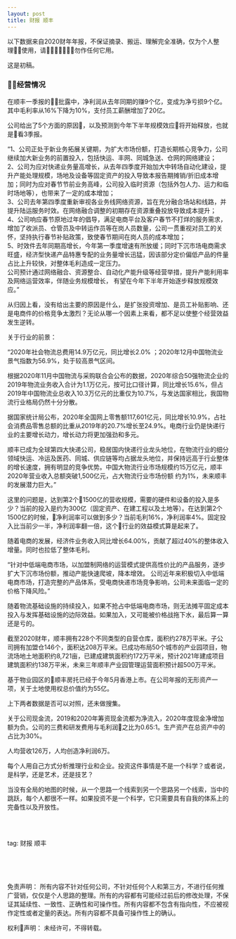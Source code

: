 ```yaml
---
layout: post
title: 财报 顺丰
---
```


以下数据来自2020财年年报，不保证摘录、搬运、理解完全准确，仅为个人整理使用，请勿作任何它用。

这是初稿。

### 经营情况

在顺丰一季报的批露中，净利润从去年同期的赚9个亿，变成为净亏损9个亿。其中毛利率从16%下降为10%，支付员工薪酬增加了20亿。

公司给出了5个方面的原因，以及预测到今年下半年规模效应将开始释放，也就是看3季报。

“1、公司正处于新业务拓展关键期，为扩大市场份额，打造长期核心竞争力，公司继续加大新业务的前置投入，包括快运、丰网、同城急送、仓网的网络建设；   
2、公司为应对快递业务量高增长，从去年四季度开始加大中转场自动化建设，提升产能处理规模，场地及设备等固定资产的投入导致本报告期摊销/折旧成本增加；同时为应对春节节前业务高峰，公司投入临时资源（包括外包人力、运力和临时场地等），也带来了一定的成本增加；  
3、公司去年第四季度重新审视各业务线网络资源，旨在充分融合场站和线路，并提升陆运服务时效。在网络融合调整的初期存在资源重叠投放导致成本提升；  
4、公司响应春节原地过年的倡导，满足电商平台及客户春节不打烊的服务需求，增加了收派员、仓管员及中转运作员等在岗人员数量，公司一贯重视对员工的关怀，坚持执行春节补贴政策，致使春节期间在岗人员的成本增加；  
5、时效件去年同期高增长，今年第一季度增速有所放缓；同时下沉市场电商需求旺盛，经济型快递产品特惠专配的业务量增长迅猛，因该部分定价偏低产品的件量占比上升较快，对整体毛利造成一定压力。  
公司预计通过网络融合、资源整合、自动化产能升级等经营举措，提升产能利用率及网络运营效率，伴随业务规模增长，
有望在今年下半年开始逐步释放规模效应。”

从归因上看，没有给出主要的原因是什么，是扩张投资增加、是员工补贴影响、还是电商件的价格竞争太激烈？无论从哪一个因素上来看，都不足以使整个经营效益发生逆转。

关于行业的前景：

“2020年社会物流总费用14.9万亿元，同比增长2.0% ；2020年12月中国物流业景气指数为56.9%，处于较高景气区间。

根据2020年11月中国物流与采购联合会公布的数据，2020年综合50强物流企业的2019年物流业务收入合计为1.1万亿元，按可比口径计算，同比增长15.6%，但占2019年中国物流业总收入10.3万亿元的比重仅为10.7%，与发达国家相比，我国物流行业格局仍然十分分散。

据国家统计局公布，2020年全国网上零售额117,601亿元，同比增长10.9%，占社会消费品零售总额的比重从2019年的20.7%增长至24.9%。电商行业仍是快递行业的主要增长动力，增长动力将更加强劲和多元。

顺丰已成为全球第四大快递公司，稳居国内快递行业龙头地位，在物流行业的细分领域快运、冷运及医药、同城、供应链等均占据龙头地位，并保持远高于行业整体的增长速度，拥有明显的竞争优势。中国大物流行业市场规模约15万亿元，顺丰2020年营业收入总额突破1,500亿元，占大物流行业市场份额
约为1%，未来顺丰的发展潜力巨大。”

这里的问题是，达到第2个1500亿的营收规模，需要的硬件和设备的投入是多少？当前的投入是约为300亿（固定资产、在建工程以及土地等）。在达到第2个1500亿的时候，净利润率可以做到多少？当前毛利16%，净利润率4%。固定投入比当前少一半，净利润率翻一倍，这个行业的效益模式算是起来了。

随着电商的发展，经济件业务收入同比增长64.00%，贡献了超过40%的整体收入增量。同时也拉低了整体毛利。

“针对中低端电商市场，以加盟制网络的运营模式提供高性价比的产品服务，逐步扩大下沉市场份额，推动产能快速爬坡，降本增效。
公司近年来积极切入中低端电商市场，打造完整的产品体系，受电商快递市场竞争影响，公司未来面临一定的价格下降风险。”

随着物流基础设施的持续投入，如果不抢占中低端电商市场，则无法摊平固定成本投入与发挥基础设施的边际效益。如果加入，又可能被价格战拖下水，最后算一算还是亏的。

截至2020财年，顺丰拥有228个不同类型的自营仓库，面积约278万平米。子公司拥有加盟仓146个，面积达208万平米。已成功布局50个城市的产业园项目，物流场地土地面积约8,721亩，已建成建筑面积约172万平米，预计2021年建成项目建筑面积约138万平米，未来三年顺丰产业园管理运营面积预计超500万平米。

基于物业园区的顺丰房托已经于今年5月香港上市。在公司年报的无形资产一项，关于土地使用权总价值约为55亿。

上下两者数据是否可以对照，还未做搜集。

关于公司现金流，2019和2020年筹资现金流都为净流入，2020年度现金净增加额为负。公司的三费和研发费用与毛利润之比为0.65:1。生产资产在总资产中的占比为30%。

人均营收126万，人均创造净利润6万。

每个人用自己方式分析推理行业和企业。投资这件事情是不是一个科学？或者说，是科学，还是艺术，还是技艺？

当没有全局的地图的时候，从一个思路一个线索到另一个思路另一个线索，当中的跳跃，每个人都很不一样。如果投资不是一个科学，它只需要具有自我的体系上的完备性以及开放性。


<br>
<br>

tag: 财报 顺丰

<br>
<br>
<br>

免责声明：
所有内容不针对任何公司，不针对任何个人和第三方，不进行任何推广营销，仅仅是个人思路的整理。所有的内容都有可能经过前后的修改处理，不保证其延续性、一致性、正确性和可操作性。所有内容都不包含有指向性，不应被视作定性或者定量的表达。所有内容都不具备可操作性上的确认。

权利声明：
未经许可，不得转载。